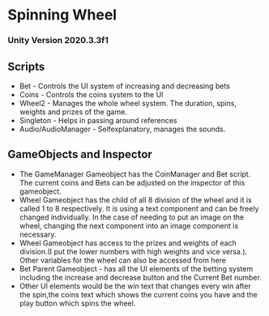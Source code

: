 # Spinning Wheel
### Unity Version 2020.3.3f1

## Scripts
- Bet - Controls the UI system of increasing and decreasing bets 
- Coins - Controls the coins system to the UI
- Wheel2 - Manages the whole wheel system. The duration, spins, weights and prizes of the game. 
- Singleton - Helps in passing around references
- Audio/AudioManager - Selfexplanatory, manages the sounds.

## GameObjects and Inspector
- The GameManager Gameobject has the CoinManager and Bet script. The current coins and Bets can be adjusted on the inspector of this gameobject.
- Wheel Gameobject has the child of all 8 division of the wheel and it is called 1 to 8 respectively. It is using a text component and can be freely changed individually. 
In the case of needing to put an image on the wheel, changing the next component into an image component is necessary.
- Wheel Gameobject has access to the prizes and weights of each division.(I put the lower numbers with high weights and vice versa.). Other variables for the wheel can also be accessed from here
- Bet Parent Gameobject - has all the UI elements of the betting system including the increase and decrease button and the Current Bet number.
- Other UI elements would be the win text that changes every win after the spin,the coins text which shows the current coins you have and the play button which spins the wheel.
